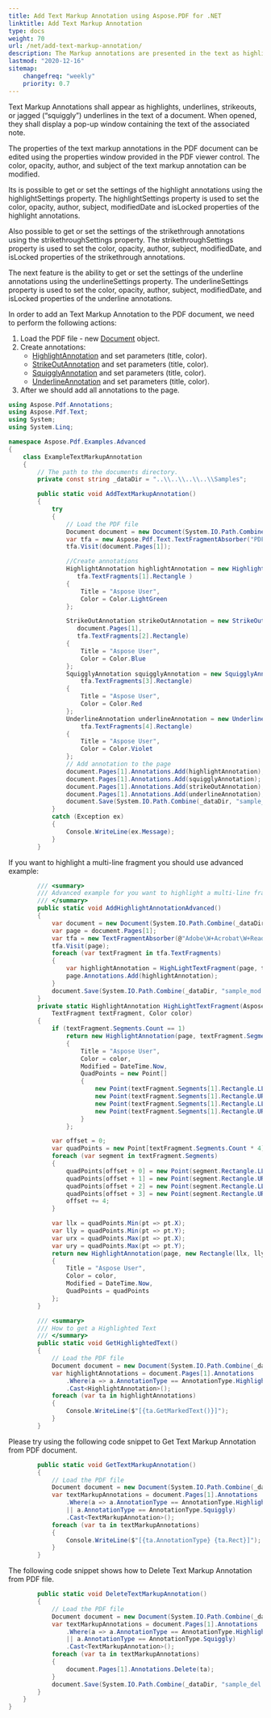 ```yaml
---
title: Add Text Markup Annotation using Aspose.PDF for .NET
linktitle: Add Text Markup Annotation
type: docs
weight: 70
url: /net/add-text-markup-annotation/
description: The Markup annotations are presented in the text as highlights, underlines, strikeouts, or jagged underlines in the text of a document.
lastmod: "2020-12-16"
sitemap:
    changefreq: "weekly"
    priority: 0.7
---
```


Text Markup Annotations shall appear as highlights, underlines, strikeouts, or jagged (“squiggly”) underlines in the text of a document. When opened, they shall display a pop-up window containing the text of the associated note.

The properties of the text markup annotations in the PDF document can be edited using the properties window provided in the PDF viewer control. The color, opacity, author, and subject of the text markup annotation can be modified.

Its is possible to get or set the settings of the highlight annotations using the highlightSettings property. The highlightSettings property is used to set the color, opacity, author, subject, modifiedDate and isLocked properties of the highlight annotations.

Also possible to get or set the settings of the strikethrough annotations using the strikethroughSettings property. The strikethroughSettings property is used to set the color, opacity, author, subject, modifiedDate, and isLocked properties of the strikethrough annotations.

The next feature is the ability to get or set the settings of the underline annotations using the underlineSettings property. The underlineSettings property is used to set the color, opacity, author, subject, modifiedDate, and isLocked properties of the underline annotations.

In order to add an Text Markup Annotation to the PDF document, we need to perform the following actions:

1. Load the PDF file - new [Document](https://apireference.aspose.com/pdf/net/aspose.pdf/document) object.
1. Create annotations:
    - [HighlightAnnotation](https://apireference.aspose.com/pdf/net/aspose.pdf.annotations/highlightannotation) and set parameters (title, color).
    - [StrikeOutAnnotation](https://apireference.aspose.com/pdf/net/aspose.pdf.annotations/strikeoutannotation) and set parameters (title, color).
    - [SquigglyAnnotation](https://apireference.aspose.com/pdf/net/aspose.pdf.annotations/squigglyannotation) and set parameters (title, color).
    - [UnderlineAnnotation](https://apireference.aspose.com/pdf/net/aspose.pdf.annotations/underlineannotation) and set parameters (title, color).
1. After we should add all annotations to the page.

```csharp
using Aspose.Pdf.Annotations;
using Aspose.Pdf.Text;
using System;
using System.Linq;

namespace Aspose.Pdf.Examples.Advanced
{
    class ExampleTextMarkupAnnotation
    {
        // The path to the documents directory.
        private const string _dataDir = "..\\..\\..\\..\\Samples";

        public static void AddTextMarkupAnnotation()
        {
            try
            {
                // Load the PDF file
                Document document = new Document(System.IO.Path.Combine(_dataDir, "sample.pdf"));
                var tfa = new Aspose.Pdf.Text.TextFragmentAbsorber("PDF");
                tfa.Visit(document.Pages[1]);

                //Create annotations
                HighlightAnnotation highlightAnnotation = new HighlightAnnotation(document.Pages[1],
                   tfa.TextFragments[1].Rectangle )
                {
                    Title = "Aspose User",
                    Color = Color.LightGreen
                };

                StrikeOutAnnotation strikeOutAnnotation = new StrikeOutAnnotation(
                   document.Pages[1],
                   tfa.TextFragments[2].Rectangle)
                {
                    Title = "Aspose User",
                    Color = Color.Blue
                };
                SquigglyAnnotation squigglyAnnotation = new SquigglyAnnotation(document.Pages[1],
                    tfa.TextFragments[3].Rectangle)
                {
                    Title = "Aspose User",
                    Color = Color.Red
                };
                UnderlineAnnotation underlineAnnotation = new UnderlineAnnotation(document.Pages[1],
                    tfa.TextFragments[4].Rectangle)
                {
                    Title = "Aspose User",
                    Color = Color.Violet
                };
                // Add annotation to the page 
                document.Pages[1].Annotations.Add(highlightAnnotation);
                document.Pages[1].Annotations.Add(squigglyAnnotation);
                document.Pages[1].Annotations.Add(strikeOutAnnotation);
                document.Pages[1].Annotations.Add(underlineAnnotation);
                document.Save(System.IO.Path.Combine(_dataDir, "sample_mod.pdf"));
            }
            catch (Exception ex)
            {
                Console.WriteLine(ex.Message);
            }
        }
```

If you want to highlight a multi-line fragment you should use advanced example:

```csharp
        /// <summary>
        /// Advanced example for you want to highlight a multi-line fragment
        /// </summary>
        public static void AddHighlightAnnotationAdvanced()
        {
            var document = new Document(System.IO.Path.Combine(_dataDir, "sample_mod.pdf"));
            var page = document.Pages[1];
            var tfa = new TextFragmentAbsorber(@"Adobe\W+Acrobat\W+Reader", new TextSearchOptions(true));
            tfa.Visit(page);
            foreach (var textFragment in tfa.TextFragments)
            {
                var highlightAnnotation = HighLightTextFragment(page, textFragment, Color.Yellow);
                page.Annotations.Add(highlightAnnotation);
            }
            document.Save(System.IO.Path.Combine(_dataDir, "sample_mod.pdf"));
        }
        private static HighlightAnnotation HighLightTextFragment(Aspose.Pdf.Page page,
            TextFragment textFragment, Color color)
        {
            if (textFragment.Segments.Count == 1)
                return new HighlightAnnotation(page, textFragment.Segments[1].Rectangle)
                {
                    Title = "Aspose User",
                    Color = color,
                    Modified = DateTime.Now,
                    QuadPoints = new Point[]
                    {
                        new Point(textFragment.Segments[1].Rectangle.LLX, textFragment.Segments[1].Rectangle.URY),
                        new Point(textFragment.Segments[1].Rectangle.URX, textFragment.Segments[1].Rectangle.URY),
                        new Point(textFragment.Segments[1].Rectangle.LLX, textFragment.Segments[1].Rectangle.LLY),
                        new Point(textFragment.Segments[1].Rectangle.URX, textFragment.Segments[1].Rectangle.LLY)
                    }
                };

            var offset = 0;
            var quadPoints = new Point[textFragment.Segments.Count * 4];
            foreach (var segment in textFragment.Segments)
            {
                quadPoints[offset + 0] = new Point(segment.Rectangle.LLX, segment.Rectangle.URY);
                quadPoints[offset + 1] = new Point(segment.Rectangle.URX, segment.Rectangle.URY);
                quadPoints[offset + 2] = new Point(segment.Rectangle.LLX, segment.Rectangle.LLY);
                quadPoints[offset + 3] = new Point(segment.Rectangle.URX, segment.Rectangle.LLY);
                offset += 4;
            }

            var llx = quadPoints.Min(pt => pt.X);
            var lly = quadPoints.Min(pt => pt.Y);
            var urx = quadPoints.Max(pt => pt.X);
            var ury = quadPoints.Max(pt => pt.Y);
            return new HighlightAnnotation(page, new Rectangle(llx, lly, urx, ury))
            {
                Title = "Aspose User",
                Color = color,
                Modified = DateTime.Now,
                QuadPoints = quadPoints
            };
        }

        /// <summary>
        /// How to get a Highlighted Text
        /// </summary>
        public static void GetHighlightedText()
        {
            // Load the PDF file
            Document document = new Document(System.IO.Path.Combine(_dataDir, "sample_mod.pdf"));
            var highlightAnnotations = document.Pages[1].Annotations
                .Where(a => a.AnnotationType == AnnotationType.Highlight)
                .Cast<HighlightAnnotation>();
            foreach (var ta in highlightAnnotations)
            {
                Console.WriteLine($"[{ta.GetMarkedText()}]");
            }
        }
```

Please try using the following code snippet to Get Text Markup Annotation from PDF document.

```csharp        
        public static void GetTextMarkupAnnotation()
        {
            // Load the PDF file
            Document document = new Document(System.IO.Path.Combine(_dataDir, "sample_mod.pdf"));
            var textMarkupAnnotations = document.Pages[1].Annotations
                .Where(a => a.AnnotationType == AnnotationType.Highlight
                || a.AnnotationType == AnnotationType.Squiggly)
                .Cast<TextMarkupAnnotation>();
            foreach (var ta in textMarkupAnnotations)
            {
                Console.WriteLine($"[{ta.AnnotationType} {ta.Rect}]");
            }
        }
```

The following code snippet shows how to Delete Text Markup Annotation from PDF file.

```csharp
        public static void DeleteTextMarkupAnnotation()
        {
            // Load the PDF file
            Document document = new Document(System.IO.Path.Combine(_dataDir, "sample_mod.pdf"));
            var textMarkupAnnotations = document.Pages[1].Annotations
                .Where(a => a.AnnotationType == AnnotationType.Highlight
                || a.AnnotationType == AnnotationType.Squiggly)
                .Cast<TextMarkupAnnotation>();
            foreach (var ta in textMarkupAnnotations)
            {
                document.Pages[1].Annotations.Delete(ta);
            }
            document.Save(System.IO.Path.Combine(_dataDir, "sample_del.pdf"));
        }
    }
}
```
